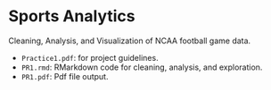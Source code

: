# Sports Analytics
Cleaning, Analysis, and Visualization of NCAA football game data. 
* `Practice1.pdf`: for project guidelines.
* `PR1.rmd`: RMarkdown code for cleaning, analysis, and exploration.
* `PR1.pdf`: Pdf file output.
